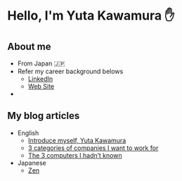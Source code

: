 # Hello, I'm Yuta Kawamura ✋

## About me
- From Japan 🇯🇵
- Refer my career background belows
  - [LinkedIn](https://www.linkedin.com/in/yuta519/)
  - [Web Site](https://yuta519.github.io/)
-

## My blog articles
- English
  - [Introduce myself, Yuta Kawamura](https://medium.com/p/85e78b8343d)
  - [3 categories of companies I want to work for](https://medium.com/@ytkwmr18/3-categories-of-companies-i-want-to-work-for-6679a7c005c6)
  - [The 3 computers I hadn’t known](https://medium.com/@ytkwmr18/the-3-computers-i-hadnt-known-4051c9e1a085)
- Japanese
  - [Zen](https://zenn.dev/utah)
